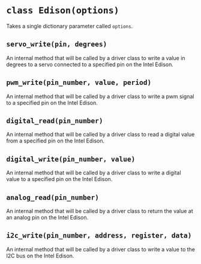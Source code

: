 # `class Edison(options)`
Takes a single dictionary parameter called `options`.

## `servo_write(pin, degrees)`
An internal method that will be called by a driver class
to write a value in degrees to a servo connected to a
specified pin on the Intel Edison.

## `pwm_write(pin_number, value, period)`
An internal method that will be called by a driver class
to write a pwm signal to a specified pin on the Intel Edison.

## `digital_read(pin_number)`
An internal method that will be called by a driver class
to read a digital value from a specified pin on the Intel
Edison.

## `digital_write(pin_number, value)`
An internal method that will be called by a driver class
to write a digital value to a specified pin on the Intel
Edison.

## `analog_read(pin_number)`
An internal method that will be called by a driver class
to return the value at an analog pin on the Intel Edison.

## `i2c_write(pin_number, address, register, data)`
An internal method that will be called by a driver class
to write a value to the I2C bus on the Intel Edison.
